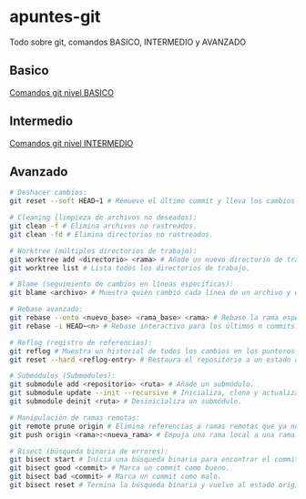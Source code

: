 # apuntes-git
Todo sobre git, comandos BASICO, INTERMEDIO y AVANZADO


## Basico

[Comandos git nivel BASICO](https://github.com/alexchristianqr/apuntes-git/blob/main/README.md)

## Intermedio

[Comandos git nivel INTERMEDIO](https://github.com/alexchristianqr/apuntes-git/blob/main/README-intermedio.md)

## Avanzado
```bash
# Deshacer cambios:
git reset --soft HEAD~1 # Remueve el último commit y lleva los cambios al área de preparación.
```
```bash
# Cleaning (limpieza de archivos no deseados):
git clean -f # Elimina archivos no rastreados.
git clean -fd # Elimina directorios no rastreados.
```
```bash
# Worktree (múltiples directorios de trabajo):
git worktree add <directorio> <rama> # Añade un nuevo directorio de trabajo vinculado a una rama.
git worktree list # Lista todos los directorios de trabajo.
```
```bash
# Blame (seguimiento de cambios en líneas específicas):
git blame <archivo> # Muestra quién cambió cada línea de un archivo y en qué commit.
```
```bash
# Rebase avanzado:
git rebase --onto <nuevo_base> <rama_base> <rama> # Rebase la rama especificada sobre una nueva base.
git rebase -i HEAD~<n> # Rebase interactivo para los últimos n commits.
```
```bash
# Reflog (registro de referencias):
git reflog # Muestra un historial de todos los cambios en los punteros (HEAD, ramas, etc.).
git reset --hard <reflog-entry> # Restaura el repositorio a un estado anterior utilizando una entrada de reflog.
```
```bash
# Submódulos (Submodules):
git submodule add <repositorio> <ruta> # Añade un submódulo.
git submodule update --init --recursive # Inicializa, clona y actualiza todos los submódulos.
git submodule deinit <ruta> # Desinicializa un submódulo.
```
```bash
# Manipulación de ramas remotas:
git remote prune origin # Elimina referencias a ramas remotas que ya no existen en el servidor.
git push origin <rama>:<nueva_rama> # Empuja una rama local a una rama remota con un nombre diferente.
```
```bash
# Bisect (búsqueda binaria de errores):
git bisect start # Inicia una búsqueda binaria para encontrar el commit que introdujo un bug.
git bisect good <commit> # Marca un commit como bueno.
git bisect bad <commit> # Marca un commit como malo.
git bisect reset # Termina la búsqueda binaria y vuelve al estado original.
```